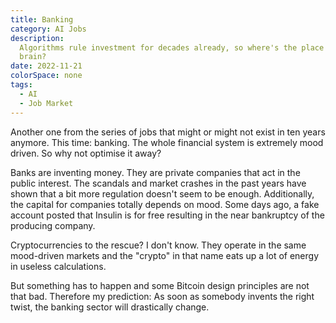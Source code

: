 ```yaml
---
title: Banking
category: AI Jobs
description:
  Algorithms rule investment for decades already, so where's the place for human
  brain?
date: 2022-11-21
colorSpace: none
tags:
  - AI
  - Job Market
---
```


Another one from the series of jobs that might or might not exist in ten years
anymore. This time: banking. The whole financial system is extremely mood
driven. So why not optimise it away?

Banks are inventing money. They are private companies that act in the public
interest. The scandals and market crashes in the past years have shown that a
bit more regulation doesn't seem to be enough. Additionally, the capital for
companies totally depends on mood. Some days ago, a fake account posted that
Insulin is for free resulting in the near bankruptcy of the producing company.

Cryptocurrencies to the rescue? I don't know. They operate in the same
mood-driven markets and the "crypto" in that name eats up a lot of energy in
useless calculations.

But something has to happen and some Bitcoin design principles are not that bad.
Therefore my prediction: As soon as somebody invents the right twist, the
banking sector will drastically change.

